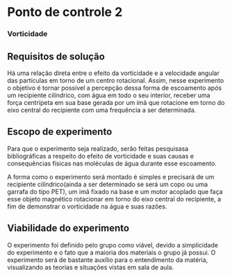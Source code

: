 # Ponto de controle 2
### Vorticidade

## Requisitos de solução
<p>Há uma relação direta entre o efeito da vorticidade e a velocidade angular das partículas em torno de um centro rotacional. Assim, nesse experimento o objetivo é tornar possível a percepção dessa forma de escoamento após um recipiente cilíndrico, com água em todo o seu interior, receber uma força centrípeta em sua base gerada por um imã que rotacione em torno do eixo central do recipiente com uma frequência a ser determinada.</p>

## Escopo de experimento
<p> Para que o experimento seja realizado, serão feitas pesquisasa bibliográficas a respeito do efeito de vorticidade e suas causas e consequências físicas nas moléculas de água durante esse escoamento.</p>
<p>A forma como o experimento será montado é simples e precisará de um recipiente cilíndrico(ainda a ser determinado se será um copo ou uma garrafa do tipo PET), um imã fixado na base e um motor acoplado que faça esse objeto magnético rotacionar em torno do eixo central do recipiente, a fim de demonstrar o vorticidade na água e suas razões.</p>

## Viabilidade do experimento
<p>O experimento foi definido pelo grupo como viável, devido a simplicidade do experimento e o fato que a maioria dos materiais o grupo já possui. O experimento será de bastante auxílio para o entendimento da matéria, visualizando as teorias e situações vistas em sala de aula.</p>
